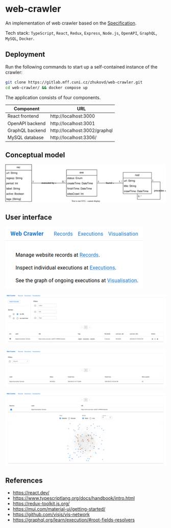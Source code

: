# web-crawler

An implementation of web crawler based on the [Specification](https://webik.ms.mff.cuni.cz/nswi153/seminar-project.html).

Tech stack: `TypeScript`, `React`, `Redux`, `Express`, `Node.js`, `OpenAPI`, `GraphQL`, `MySQL`, `Docker`.

## Deployment

Run the following commands to start up a self-contained instance of the crawler:

```bash
git clone https://gitlab.mff.cuni.cz/zhukovd/web-crawler.git
cd web-crawler/ && docker compose up
```

The application consists of four components.

| Component         | URL                           |
|-------------------|-------------------------------|
| React frontend    | http://localhost:3000         |
| OpenAPI backend   | http://localhost:3001         |
| GraphQL backend   | http://localhost:3002/graphql |
| MySQL database    | http://localhost:3306/        |

## Conceptual model

![conceptual-model.svg](docs/assets/uml/conceptual-model.svg)

## User interface

![hom.png](./docs/assets/pics/hom.png)

![rec.png](./docs/assets/pics/rec.png)

![exe.png](./docs/assets/pics/exe.png)

![vis.png](./docs/assets/pics/vis.png)

## References

- https://react.dev/
- https://www.typescriptlang.org/docs/handbook/intro.html
- https://redux-toolkit.js.org/
- https://mui.com/material-ui/getting-started/
- https://github.com/visjs/vis-network
- https://graphql.org/learn/execution/#root-fields-resolvers
